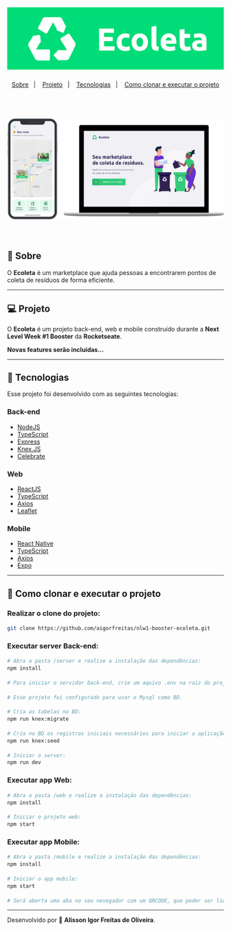 <h1 align="center">
    <img src="web/public/images/logogit.png">
</h1>

<p align="center">
  <a href="#-Sobre">Sobre</a>&nbsp;&nbsp;&nbsp;|&nbsp;&nbsp;&nbsp;
  <a href="#-projeto">Projeto</a>&nbsp;&nbsp;&nbsp;|&nbsp;&nbsp;&nbsp;
  <a href="#-tecnologias">Tecnologias</a>&nbsp;&nbsp;&nbsp;|&nbsp;&nbsp;&nbsp;
  <a href="#-como-clonar-e-executar-o-projeto">Como clonar e executar o projeto</a>
</p>

<br />

<h1 align="center">
    <img src="web/public/images/ecoletagit.png">
</h1>

<br />

## 📑 Sobre

O **Ecoleta** é um marketplace que ajuda pessoas a encontrarem pontos de coleta de resíduos de forma eficiente.

---

## 💻 Projeto

O **Ecoleta** é um projeto back-end, web e mobile construído durante a **Next Level Week #1 Booster** da **Rocketseate**.

**Novas features serão incluídas...**

---

## 🚀 Tecnologias
Esse projeto foi desenvolvido com as seguintes tecnologias:

### Back-end
- [NodeJS](https://nodejs.org/)
- [TypeScript](https://www.typescriptlang.org/)
- [Express](https://expressjs.com/)
- [Knex.JS](http://knexjs.org/)
- [Celebrate](https://github.com/arb/celebrate)

### Web
- [ReactJS](https://reactjs.org/)
- [TypeScript](https://www.typescriptlang.org/)
- [Axios](https://github.com/axios/axios)
- [Leaflet](https://leafletjs.com/)

### Mobile
- [React Native](https://reactnative.dev/)
- [TypeScript](https://www.typescriptlang.org/)
- [Axios](https://github.com/axios/axios)
- [Expo](https://expo.io/)

---

## 💾 Como clonar e executar o projeto

### Realizar o clone do projeto:
```bash
git clone https://github.com/aigorfreitas/nlw1-booster-ecoleta.git
```

### Executar server Back-end:
```bash
# Abra a pasta /server e realize a instalação das dependências:
npm install

# Para iniciar o servidor back-end, crie um aquivo .env na raiz do projeto com as variáveis de ambiente correspondentes ao seu banco de dados para configuração da conexão no arquivo /src/database/connection.ts.

# Esse projeto foi configurado para usar o Mysql como BD.

# Cria as tabelas no BD:
npm run knex:migrate

# Cria no BD os registros iniciais necessários para iniciar a aplicação:
npm run knex:seed

# Iniciar o server:
npm run dev
```

### Executar app Web:
```bash
# Abra a pasta /web e realize a instalação das dependências:
npm install

# Iniciar o projeto web:
npm start
```

### Executar app Mobile:
```bash
# Abra a pasta /mobile e realize a instalação das dependências:
npm install

# Iniciar o app mobile:
npm start

# Será aberta uma aba no seu nevegador com um QRCODE, que poder ser lido pelo app Expo, que deverá estar instalado no seu celular para executar o app Ecoleta (mais informações no site https://expo.io/).
```

---
Desenvolvido por 💜 **Alisson Igor Freitas de Oliveira**.